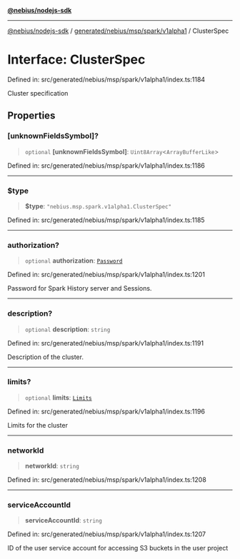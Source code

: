 [**@nebius/nodejs-sdk**](../../../../../../README.md)

---

[@nebius/nodejs-sdk](../../../../../../README.md) / [generated/nebius/msp/spark/v1alpha1](../README.md) / ClusterSpec

# Interface: ClusterSpec

Defined in: src/generated/nebius/msp/spark/v1alpha1/index.ts:1184

Cluster specification

## Properties

### \[unknownFieldsSymbol\]?

> `optional` **\[unknownFieldsSymbol\]**: `Uint8Array`\<`ArrayBufferLike`\>

Defined in: src/generated/nebius/msp/spark/v1alpha1/index.ts:1186

---

### $type

> **$type**: `"nebius.msp.spark.v1alpha1.ClusterSpec"`

Defined in: src/generated/nebius/msp/spark/v1alpha1/index.ts:1185

---

### authorization?

> `optional` **authorization**: [`Password`](Password.md)

Defined in: src/generated/nebius/msp/spark/v1alpha1/index.ts:1201

Password for Spark History server and Sessions.

---

### description?

> `optional` **description**: `string`

Defined in: src/generated/nebius/msp/spark/v1alpha1/index.ts:1191

Description of the cluster.

---

### limits?

> `optional` **limits**: [`Limits`](Limits.md)

Defined in: src/generated/nebius/msp/spark/v1alpha1/index.ts:1196

Limits for the cluster

---

### networkId

> **networkId**: `string`

Defined in: src/generated/nebius/msp/spark/v1alpha1/index.ts:1208

---

### serviceAccountId

> **serviceAccountId**: `string`

Defined in: src/generated/nebius/msp/spark/v1alpha1/index.ts:1207

ID of the user service account for accessing
S3 buckets in the user project
